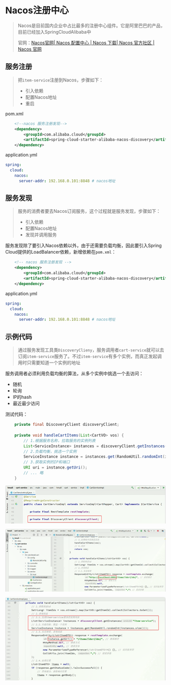 # Nacos注册中心

> Nacos是目前国内企业中占比最多的注册中心组件。它是阿里巴巴的产品，目前已经加入SpringCloudAlibaba中
>
> 官网：[Nacos官网| Nacos 配置中心 | Nacos 下载| Nacos 官方社区 | Nacos 官网](https://nacos.io/)

## 服务注册

> 把`item-service`注册到Nacos，步骤如下：
>
> - 引入依赖
> - 配置Nacos地址
> - 重启

pom.xml

```xml
    <!--nacos 服务注册发现-->
    <dependency>
        <groupId>com.alibaba.cloud</groupId>
        <artifactId>spring-cloud-starter-alibaba-nacos-discovery</artifactId>
    </dependency>
```

application.yml

```yaml
spring:
  cloud:
    nacos:
      server-addr: 192.168.0.101:8848 # nacos地址
```

## 服务发现

> 服务的消费者要去Nacos订阅服务，这个过程就是服务发现，步骤如下：
>
> - 引入依赖
> - 配置Nacos地址
> - 发现并调用服务

服务发现除了要引入Nacos依赖以外，由于还需要负载均衡，因此要引入Spring Cloud提供的LoadBalancer依赖，新增依赖在`pom.xml`：

```xml
    <!-- nacos 服务注册发现 -->
    <dependency>
        <groupId>com.alibaba.cloud</groupId>
        <artifactId>spring-cloud-starter-alibaba-nacos-discovery</artifactId>
    </dependency>
```

application.yml

```yaml
spring:
  cloud:
    nacos:
      server-addr: 192.168.0.101:8848 # nacos地址
```



## 示例代码

> 通过服务发现工具类`DiscoveryClieny`，服务调用者`cart-service`就可以去订阅`item-service`服务了。不过`item-service`有多个实例，而真正发起调用时只需要知道一个实例的地址

服务调用者必须利用负载均衡的算法，从多个实例中挑选一个去访问：

- 随机
- 轮询
- IP的hash
- 最近最少访问

测试代码：

```java
    private final DiscoveryClient discoveryClient;

    private void handleCartItems(List<CartVO> vos) {
        // 1.根据服务名称，拉取服务的实例列表
        List<ServiceInstance> instances = discoveryClient.getInstances("item-service");
        // 2.负载均衡，挑选一个实例
        ServiceInstance instance = instances.get(RandomUtil.randomInt(instances.size()));
        // 3.获取实例的IP和端口
        URI uri = instance.getUri();
        // ... 略
    }
```

![image-20250122162827135](img/Nacos注册中心/image-20250122162827135.png)

![image-20250122162911494](img/Nacos注册中心/image-20250122162911494.png)

![image-20250122162948590](img/Nacos注册中心/image-20250122162948590.png)